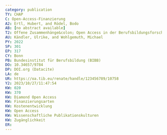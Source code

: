 ```yaml
---
category: publication
TY: CHAP
C: Open-Access-Finanzierung
A2: Ertl, Hubert, and Rödel, Bodo
AB: [no abstract available]
T2: Offene Zusammenhänge&colon; Open Access in der Berufsbildungsforschung
AU: Kändler, Ulrike, and Wohlgemuth, Michael
PY: 2022
SP: 301
EP: 317
CY: Bonn
PB: Bundesinstitut für Berufsbildung (BIBB)
DO: 10.34657/9784
DP: DOI.org (Datacite)
LA: de
UR: https://oa.tib.eu/renate/handle/123456789/10758
Y2: 2023/10/27/11:47:54
KW: 020
KW: 370
KW: Diamond Open Access
KW: Finanzierungsarten
KW: Kostenentwicklung
KW: Open Access
KW: Wissenschaftliche Publikationskulturen
KW: Zugänglichkeit
ER: 
---
```

